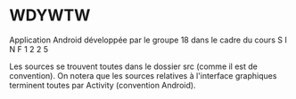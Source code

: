 WDYWTW
======

Application Android développée par le groupe 18 dans le cadre du cours S I N F 1 2 2 5

Les sources se trouvent toutes dans le dossier src (comme il est de convention).
On notera que les sources relatives à l'interface graphiques terminent toutes par Activity (convention Android).
